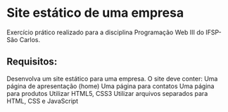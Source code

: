 # Site estático de uma empresa

Exercício prático realizado para a disciplina Programação Web III do IFSP-São Carlos.

## Requisitos:

Desenvolva um site estático para uma empresa. O site deve conter: 
Uma página de apresentação (home) 
Uma página para contatos 
Uma página para produtos 
Utilizar HTML5, CSS3
Utilizar arquivos separados para HTML, CSS e JavaScript

